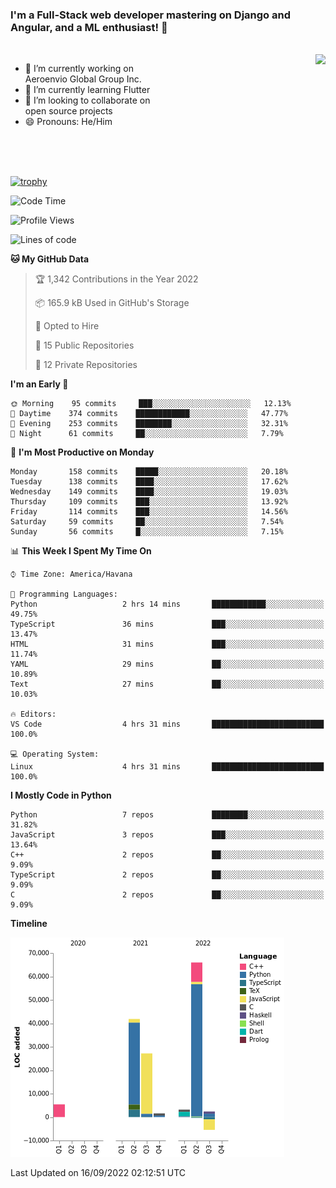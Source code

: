 ### I'm a Full-Stack web developer mastering on Django and Angular, and a ML enthusiast!  👋

<br/>

<img align="right" height="250"  src="https://media1.giphy.com/media/qgQUggAC3Pfv687qPC/giphy.gif?cid=ecf05e470ttfxgsj072btembitu1zn4ti3t3cdyg4jo5b3by&rid=giphy.gif&ct=g" />

 <div style="width:50%">
    <ul>
      <li>🔭 I’m currently working on Aeroenvio Global Group Inc.</li>
      <li>🌱 I’m currently learning Flutter</li>
      <li>👯 I’m looking to collaborate on open source projects</li>
      <li>😄 Pronouns: He/Him</li>
<!--       <li>⚡ Fun fact: I started my first professional project for a company as web dev without knowing any JS </li> -->
    </ul>
  </div>
  
<br/><br/><br/>

[![trophy](https://github-profile-trophy.vercel.app/?username=dfg-98&row=3&column=3&theme=monokai)](https://github.com/ryo-ma/github-profile-trophy)


<!--START_SECTION:waka-->
![Code Time](http://img.shields.io/badge/Code%20Time-452%20hrs%2030%20mins-blue)

![Profile Views](http://img.shields.io/badge/Profile%20Views-0-blue)

![Lines of code](https://img.shields.io/badge/From%20Hello%20World%20I%27ve%20Written-142%20Thousand%20lines%20of%20code-blue)

**🐱 My GitHub Data** 

> 🏆 1,342 Contributions in the Year 2022
 > 
> 📦 165.9 kB Used in GitHub's Storage 
 > 
> 💼 Opted to Hire
 > 
> 📜 15 Public Repositories 
 > 
> 🔑 12 Private Repositories  
 > 
**I'm an Early 🐤** 

```text
🌞 Morning    95 commits     ███░░░░░░░░░░░░░░░░░░░░░░   12.13% 
🌆 Daytime    374 commits    ████████████░░░░░░░░░░░░░   47.77% 
🌃 Evening    253 commits    ████████░░░░░░░░░░░░░░░░░   32.31% 
🌙 Night      61 commits     ██░░░░░░░░░░░░░░░░░░░░░░░   7.79%

```
📅 **I'm Most Productive on Monday** 

```text
Monday       158 commits    █████░░░░░░░░░░░░░░░░░░░░   20.18% 
Tuesday      138 commits    ████░░░░░░░░░░░░░░░░░░░░░   17.62% 
Wednesday    149 commits    ████░░░░░░░░░░░░░░░░░░░░░   19.03% 
Thursday     109 commits    ███░░░░░░░░░░░░░░░░░░░░░░   13.92% 
Friday       114 commits    ███░░░░░░░░░░░░░░░░░░░░░░   14.56% 
Saturday     59 commits     ██░░░░░░░░░░░░░░░░░░░░░░░   7.54% 
Sunday       56 commits     █░░░░░░░░░░░░░░░░░░░░░░░░   7.15%

```


📊 **This Week I Spent My Time On** 

```text
⌚︎ Time Zone: America/Havana

💬 Programming Languages: 
Python                   2 hrs 14 mins       ████████████░░░░░░░░░░░░░   49.75% 
TypeScript               36 mins             ███░░░░░░░░░░░░░░░░░░░░░░   13.47% 
HTML                     31 mins             ███░░░░░░░░░░░░░░░░░░░░░░   11.74% 
YAML                     29 mins             ██░░░░░░░░░░░░░░░░░░░░░░░   10.89% 
Text                     27 mins             ██░░░░░░░░░░░░░░░░░░░░░░░   10.03%

🔥 Editors: 
VS Code                  4 hrs 31 mins       █████████████████████████   100.0%

💻 Operating System: 
Linux                    4 hrs 31 mins       █████████████████████████   100.0%

```

**I Mostly Code in Python** 

```text
Python                   7 repos             ████████░░░░░░░░░░░░░░░░░   31.82% 
JavaScript               3 repos             ███░░░░░░░░░░░░░░░░░░░░░░   13.64% 
C++                      2 repos             ██░░░░░░░░░░░░░░░░░░░░░░░   9.09% 
TypeScript               2 repos             ██░░░░░░░░░░░░░░░░░░░░░░░   9.09% 
C                        2 repos             ██░░░░░░░░░░░░░░░░░░░░░░░   9.09%

```


**Timeline**

![Chart not found](https://raw.githubusercontent.com/dfg-98/dfg-98/main/charts/bar_graph.png) 


 Last Updated on 16/09/2022 02:12:51 UTC
<!--END_SECTION:waka-->
